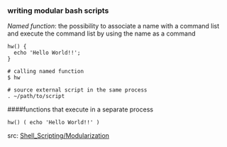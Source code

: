 ### writing modular bash scripts

_Named function_: the possibility to associate a name with a command list and execute the command list by using the name as a command

```
hw() {
  echo 'Hello World!!';
}
```

```
# calling named function
$ hw
```

```
# source external script in the same process
. ~/path/to/script
```

####functions that execute in a separate process
```
hw() ( echo 'Hello World!!' )
```

src: [Shell_Scripting/Modularization](https://en.wikibooks.org/wiki/Bourne_Shell_Scripting/Modularization)
